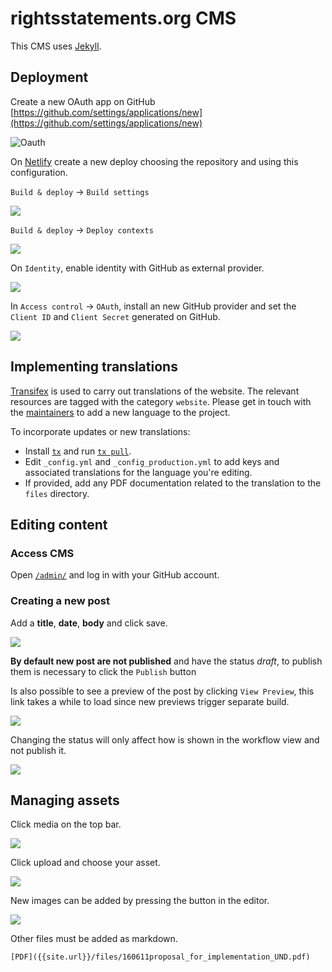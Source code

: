 # rightsstatements.org CMS

This CMS uses [Jekyll](https://jekyllrb.com/).

## Deployment

Create a new OAuth app on GitHub [https://github.com/settings/applications/new](https://github.com/settings/applications/new)

![Oauth](files/images/gitHubOauthApp.png)

On [Netlify](https://www.netlify.com/) create a new deploy choosing the repository and using this configuration.

`Build & deploy` -> `Build settings`

![](files/images/buildSettings.png)

`Build & deploy` -> `Deploy contexts`

![](files/images/deployContexts.png)

On `Identity`, enable identity with GitHub as external provider.

![](files/images/identity.png)

In `Access control` -> `OAuth`, install an new GitHub provider and set the `Client ID` and `Client Secret` generated on GitHub.

![](files/images/OAuth.png)

## Implementing translations

[Transifex](https://www.transifex.com/graphthinking-gmbh/rightsstatementsorg/) is used to carry out translations of the website. The relevant resources are tagged with the category `website`. Please get in touch with the [maintainers](https://www.transifex.com/graphthinking-gmbh/rightsstatementsorg/settings/maintainers/) to add a new language to the project.

To incorporate updates or new translations:

* Install [`tx`](https://docs.transifex.com/client/introduction) and run [`tx pull`](https://docs.transifex.com/client/pull#command-options).
* Edit `_config.yml` and `_config_production.yml` to add keys and associated translations for the language you're editing.
* If provided, add any PDF documentation related to the translation to the `files` directory.

## Editing content

### Access CMS

Open [`/admin/`](https://rightsstatements.org/admin/) and log in with your GitHub account.

### Creating a new post

Add a **title**, **date**, **body** and click save.

![](files/images/createPost.png)

**By default new post are not published** and have the status *draft*, to publish them is necessary to click the `Publish` button

Is also possible to see a preview of the post by clicking `View Preview`, this link takes a while to load since new previews trigger separate build.

![](files/images/post.png)

Changing the status will only affect how is shown in the workflow view and not publish it.

![](files/images/workflow.png)

## Managing assets

Click media on the top bar.

![](files/images/media1.png)

Click upload and choose your asset.

![](files/images/media2.png)

New images can be added by pressing the button in the editor.

![](files/images/addImg.png)

Other files must be added as markdown.

```
[PDF]({{site.url}}/files/160611proposal_for_implementation_UND.pdf)
```
